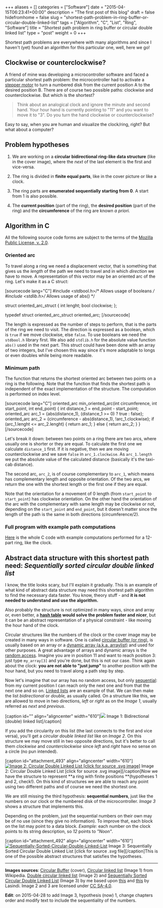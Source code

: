+++
aliases      = []
categories   = ["Software"]
date         = "2015-04-15T06:23:41+00:00"
description  = "The first post of this blog"
draft        = false
hidefromhome = false
slug         = "shortest-path-problem-in-ring-buffer-or-circular-double-linked-list"
tags         = ["Algorithm", "C", "List", "Ring", "Software"]
title        = "Shortest path problem in ring buffer or circular double linked list"
type         = "post"
weight       = 0
+++


Shortest path problems are everywhere with many algorithms and since I haven't (yet) found an algorithm for this particular one, well, here we go!





## Clockwise or counterclockwise?



A friend of mine was developing a microcontroller software and faced a particular shortest path problem: the microcontroller had to activate a [stepper motor](https://en.wikipedia.org/wiki/Stepper_motor) to turn a numbered disk from the current position A to the desired position B. There are of course two possible paths: clockwise and counterclockwise. But which is the shortest?



<blockquote>Think about an analogical clock and ignore the minute and second hand. Your hour hand is currently pointing to "11" and you want to move it to "3". Do you turn the hand clockwise or counterclockwise?</blockquote>



Easy to say, when you are human and visualize the clock/ring, right? But what about a computer?



## Problem hypotheses






    
  1. We are working on a **circular bidirectional ring-like data structure** (like in the cover image), where the _next_ of the last element is the first and vice-versa.

    
  2. The ring is divided in **finite equal parts**, like in the cover picture or like a clock.

    
  3. The ring parts are **enumerated sequentially starting from 0**. A start from 1 is also possible.

    
  4. The **current position** (part of the ring), the **desired position** (part of the ring) and the **circumference** of the ring are known _a priori._





## Algorithm in C



All the following source code forms are subject to the terms of the [Mozilla Public License, v. 2.0](http://mozilla.org/MPL/2.0/).



### Oriented arc



To travel along a ring we need a displacement vector, that is something that gives us the _length_ of the path we need to travel and in which _direction_ we have to move. A representation of this vector may be an oriented arc of the ring. Let's make it as a C struct:

[sourcecode lang="C"]
#include <stdbool.h>/* Allows usage of booleans */
#include <stdlib.h>/* Allows usage of abs() */

struct oriented_arc_struct {
    int lenght;
    bool clockwise;
};

typedef struct oriented_arc_struct oriented_arc;
[/sourcecode]

The length is expressed as the number of steps to perform, that is the parts of the ring we need to visit. The direction is expressed as a boolean, which is `true` if we move clockwise, else `false`. To use booleans we need the `stdbool.h` library first. We also add `stdlib.h` for the absolute value function `abs()` used in the next part. This struct could have been done with an array of two integers, but I've chosen this way since it's more adaptable to longs or even doubles while being more readable.



### Minimum path



The function that returns the shortest oriented arc between two points on a ring is the following. Note that the function that finds the shortest path is independent of the exact implementation of the structure. The computation is performed on index level.

[sourcecode lang="C"]
oriented_arc min_oriented_arc(int circumference, int start_point, int end_point) {
    int distance_1 = end_point - start_point;
    oriented_arc arc_1 = {abs(distance_1), (distance_1 >= 0) ? true : false};
    oriented_arc arc_2 = {circumference - abs(distance_1), !arc_1.clockwise};
    if (arc_1.lenght <= arc_2.lenght) {
        return arc_1;
    } else {
        return arc_2;
    }
}
[/sourcecode]

Let's break it down: between two points on a ring there are two arcs, where usually one is shorter or they are equal. To calculate the first one we calculate `distance_1` first. If it is negative, then we are moving counterclockwise and we save `false` in `arc_1.clockwise`. As `arc_1.length` we put the absolute value of the calculated distance (basically it's the taxi-cab distance).

The second arc, `arc_2`, is of course complementary to `arc_1`, which means has complementary length and opposite orientation. Of the two arcs, we return the one with the shortest length or the first one if they are equal.

Note that the orientation for a movement of 0 length (from `start_point` to `start_point`) has clockwise orientation. On the other hand the orientation of the arc with the complementary with same length may be clockwise or not, depending on the `start_point` and `end_point`, but it doesn't matter since the length of the path is the same in both directions (circumference/2).



### Full program with example path computations



[Here](https://github.com/TheMatjaz/Utilz/blob/master/ring_distance.c) is the whole C code with example computations performed for a 12-part ring, like the clock.



## Abstract data structure with this shortest path need: _Sequentially sorted circular double linked list_



I know, the title looks scary, but I'll explain it gradually. This is an example of what kind of abstract data structure may need this shortest path algorithm to find the necessary data faster. You know, theory stuff - and **it is not needed to understand and use the algorithm.**

Also probably the structure is not optimized in many ways, since and array or, even better, a **[hash table](https://en.wikipedia.org/wiki/Hash_table) would solve the problem faster and nicer**, but it can be an abstract representation of a physical constraint - like moving the hour hand of the clock.

Circular structures like the numbers of the clock or the cover image may be created in many ways in software. One is called [circular buffer (or ring)](https://en.wikipedia.org/wiki/Circular_buffer), is usually based on an array or a [dynamic array (a.k.a. arraylist)](https://en.wikipedia.org/wiki/Dynamic_array) and used for other purposes. A great advantage of arrays and dynamic arrays is the [random access](https://en.wikipedia.org/wiki/Random_access). Imagine you are in position 11 and want to reach position 3: just type `my_array[3]` and you're done, but this is not our case. Think again about the clock: **you are not able to "just jump"** to another position with the hour hand, but you need to travel along a path step by step.

Now let's imagine that our array has no random access, but only [sequential](https://en.wikipedia.org/wiki/Sequential_access): from my current position I can reach only the next one and from that the next one and so on. [Linked lists](https://en.wikipedia.org/wiki/Linked_list) are an example of that. We can then make the list _bidirectional_ or _double,_ as usually called. On a structure like this, we are allowed to move in two directions, _left_ or _right_ as on the _Image 1_, usually referred as _next_ and _previous_.

[caption id="" align="aligncenter" width="610"][![](https://upload.wikimedia.org/wikipedia/commons/thumb/5/5e/Doubly-linked-list.svg/610px-Doubly-linked-list.svg.png)](https://upload.wikimedia.org/wikipedia/commons/thumb/5/5e/Doubly-linked-list.svg/610px-Doubly-linked-list.svg.png) Image 1: Bidirectional (double) linked list[/caption]

If you add the circularity on this list (the last connects to the first and vice versa), you'll get a _circular double linked list_ like on _Image 2_. On this structure we may move still in two opposite directions, but it's better to call them _clockwise_ and _counterclockwise_ since _left_ and _right_ have no sense on a circle (no pun intended).

[caption id="attachment_493" align="aligncenter" width="610"][![Image 2: Circular Double Linked List [click for source .svg image]](http://matjaz.it/wp-content/uploads/2015/04/Circular-Double-Linked-List-800x151.png)](http://matjaz.it/wp-content/uploads/2015/04/Circular-Double-Linked-List.svg) Image 2: Circular Double Linked List [click for source .svg image][/caption]Now we have the structure to represent **a ring with finite positions **(hypotheses 1 and 2, check!). On this kind of structures we are able to reach any point using two different paths and of course we need the shortest one.

We are still missing the third hypothesis: **sequential numbers**, just like the numbers on our clock or the numbered disk of the microcontroller. _Image 3_ shows a structure that implements this.

Depending on the problem, just the sequential numbers on their own may be of no use (since they give no information). To improve that, each block on the list may point to a data block. _Example:_ each number on the clock points to its string description, so _12_ points to _"Noon"_.

[caption id="attachment_492" align="aligncenter" width="610"][![Sequentially-Sorted-Circular-Double-Linked-List](http://matjaz.it/wp-content/uploads/2015/04/Sequentially-Sorted-Circular-Double-Linked-List-800x262.png)](http://matjaz.it/wp-content/uploads/2015/04/Sequentially-Sorted-Circular-Double-Linked-List.svg) Image 3: Sequentially Sorted Circular Double Linked List [click for source .svg file][/caption]This is one of the possible abstract structures that satisfies the hypotheses.



* * *



**Images sources**: [Circular Buffer](https://en.wikipedia.org/wiki/File:Circular_buffer.svg) (cover), [Circular linked list](https://en.wikipedia.org/wiki/File:Circularly-linked-list.svg) (Image 1) from Wikipedia. [Double circular linked list](http://matjaz.it/wp-content/uploads/2015/04/Circular-Double-Linked-List.svg) (Image 2) and [Sequentially Sorted Circular Double Linked List](http://matjaz.it/wp-content/uploads/2015/04/Sequentially-Sorted-Circular-Double-Linked-List.svg) (Image 3) by me based upon [this](https://en.wikipedia.org/wiki/File:Circularly-linked-list.svg) and [this](https://en.wikipedia.org/wiki/File:Doubly-linked-list.svg) by Lasindi. Image 2 and 3 are licensed under [CC SA-4.0](https://creativecommons.org/licenses/by-sa/4.0/).

**Edit**: on 2015-04-28 to add Image 3, hypothesis (now) 1, change chapters order and modify text to include the sequentiality of the numbers.
